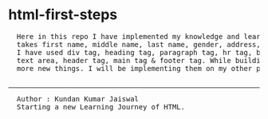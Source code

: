 # html-first-steps 

  <pre>
  Here in this repo I have implemented my knowledge and learnings to create a simple and basic form which
  takes first name, middle name, last name, gender, address, pincode, country and feedback. Here in this repo 
  I have used div tag, heading tag, paragraph tag, hr tag, br tag, form tag, input tag, label tag, select tag, 
  text area, header tag, main tag & footer tag. While building this simple form I discoverd and learned few 
  more new things. I will be implementing them on my other projects as well if needed.
  </pre>

<hr>

  <pre>
  Author : Kundan Kumar Jaiswal
  Starting a new Learning Journey of HTML.
  </pre>

